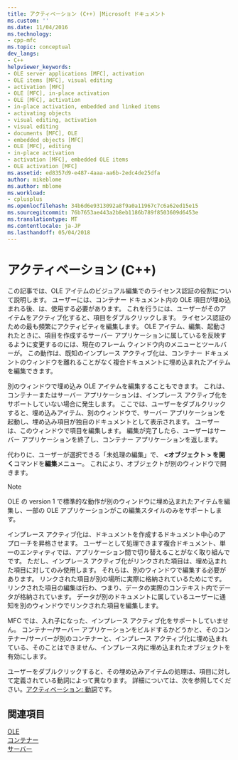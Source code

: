 ```yaml
---
title: アクティベーション (C++) |Microsoft ドキュメント
ms.custom: ''
ms.date: 11/04/2016
ms.technology:
- cpp-mfc
ms.topic: conceptual
dev_langs:
- C++
helpviewer_keywords:
- OLE server applications [MFC], activation
- OLE items [MFC], visual editing
- activation [MFC]
- OLE [MFC], in-place activation
- OLE [MFC], activation
- in-place activation, embedded and linked items
- activating objects
- visual editing, activation
- visual editing
- documents [MFC], OLE
- embedded objects [MFC]
- OLE [MFC], editing
- in-place activation
- activation [MFC], embedded OLE items
- OLE activation [MFC]
ms.assetid: ed8357d9-e487-4aaa-aa6b-2edc4de25dfa
author: mikeblome
ms.author: mblome
ms.workload:
- cplusplus
ms.openlocfilehash: 34b6d6e9313092a8f9a0a11967c7c6a62ed15e15
ms.sourcegitcommit: 76b7653ae443a2b8eb1186b789f8503609d6453e
ms.translationtype: MT
ms.contentlocale: ja-JP
ms.lasthandoff: 05/04/2018
---
```

# <a name="activation-c"></a>アクティベーション (C++)
この記事では、OLE アイテムのビジュアル編集でのライセンス認証の役割について説明します。 ユーザーには、コンテナー ドキュメント内の OLE 項目が埋め込まれる後、は、使用する必要があります。 これを行うには、ユーザーがそのアイテムをアクティブ化すると、項目をダブルクリックします。 ライセンス認証のための最も頻繁にアクティビティを編集します。 OLE アイテム、編集、起動されたときに、項目を作成するサーバー アプリケーションに属しているを反映するように変更するのには、現在のフレーム ウィンドウ内のメニューとツールバーが。 この動作は、既知のインプレース アクティブ化は、コンテナー ドキュメントのウィンドウを離れることがなく複合ドキュメントに埋め込まれたアイテムを編集できます。  
  
 別のウィンドウで埋め込み OLE アイテムを編集することもできます。 これは、コンテナーまたはサーバー アプリケーションは、インプレース アクティブ化をサポートしていない場合に発生します。 ここでは、ユーザーをダブルクリックすると、埋め込みアイテム、別のウィンドウで、サーバー アプリケーションを起動し、埋め込み項目が独自のドキュメントとして表示されます。 ユーザーは、このウィンドウで項目を編集します。 編集が完了したら、ユーザーはサーバー アプリケーションを終了し、コンテナー アプリケーションを返します。  
  
 代わりに、ユーザーが選択できる「未処理の編集」で、 **\<オブジェクト > を開く**コマンドを**編集**メニュー。 これにより、オブジェクトが別のウィンドウで開きます。  
  
> [!NOTE]
>  OLE の version 1 で標準的な動作が別のウィンドウに埋め込まれたアイテムを編集し、一部の OLE アプリケーションがこの編集スタイルのみをサポートします。  
  
 インプレース アクティブ化は、ドキュメントを作成するドキュメント中心のアプローチを昇格させます。 ユーザーとして処理できます複合ドキュメント、単一のエンティティでは、アプリケーション間で切り替えることがなく取り組んでです。 ただし、インプレース アクティブ化がリンクされた項目は、埋め込まれた項目に対してのみ使用します。 それらは、別のウィンドウで編集する必要があります。 リンクされた項目が別の場所に実際に格納されているためにです。 リンクされた項目の編集は行わ、つまり、データの実際のコンテキスト内でデータが格納されています。 データが別のドキュメントに属しているユーザーに通知を別のウィンドウでリンクされた項目を編集します。  
  
 MFC では、入れ子になった、インプレース アクティブ化をサポートしていません。 コンテナー/サーバー アプリケーションをビルドするかどうかと、そのコンテナー/サーバーが別のコンテナーと、インプレース アクティブ化に埋め込まれている、そのことはできません、インプレース内に埋め込まれたオブジェクトを有効にします。  
  
 ユーザーをダブルクリックすると、その埋め込みアイテムの処理は、項目に対して定義されている動詞によって異なります。 詳細については、次を参照してください。[アクティベーション: 動詞](../mfc/activation-verbs.md)です。  
  
## <a name="see-also"></a>関連項目  
 [OLE](../mfc/ole-in-mfc.md)   
 [コンテナー](../mfc/containers.md)   
 [サーバー](../mfc/servers.md)

